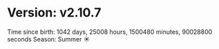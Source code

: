 # Version: v2.10.7
Time since birth: 1042 days, 25008 hours, 1500480 minutes, 90028800 seconds
Season: Summer ☀️
